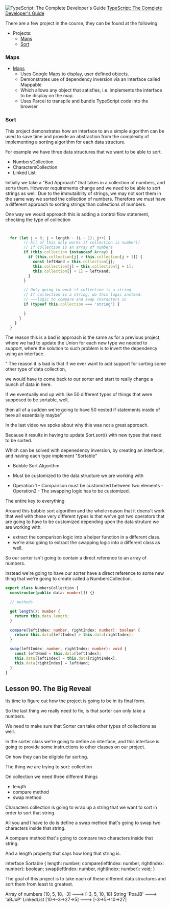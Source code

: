 ![TypeScript: The Complete Developer's Guide](https://img-b.udemycdn.com/course/240x135/2337318_abfd_5.jpg "Title")
[TypeScript: The Complete Developer's Guide](https://www.udemy.com/course/typescript-the-complete-developers-guide/)

There are a few project in the course, they can be found at the following:

- Projects:
  - [Maps](https://github.com/Namean/maps)
  - [Sort](https://github.com/Namean/sort)

### Maps

- [Maps](https://github.com/Namean/maps)
  - Uses Google Maps to display, user defined objects.
  - Demonstrates use of dependency inversion via an interface called Mappable
  - Which allows any object that satisfies, i.e. implements the interface to be display on the map.
  - Uses Parcel to transpile and bundle TypeScript code into the browser

### Sort

This project demonstrates how an interface to an a simple algorithm can be used to save time and provide an abstraction from the complexity of implementing a sorting algorithm for each data structure.

For example we have three data structures that we want to be able to sort.

- NumbersCollection
- CharactersCollection
- Linked List

Initially we take a "Bad Approach" that takes in a collection of numbers, and sorts them. However requirements change and we need to be able to sort strings as well. Due to the immutaiblity of strings, we may not sort them in the same way we sorted the collection of numbers. Therefore we must have a different approach to sorting strings than collections of numbers.

One way we would approach this is adding a control flow statement, checking the type of collection

```ts


  for (let j = 0; j < length - (i - 1); j++) {
        // All of this only works if collection is number[]
        // If collection is an array of numbers
        if (this.collection instanceof Array) {
          if (this.collection[j] > this.collection[j + 1]) {
            const leftHand = this.collection[j];
            this.collection[j] = this.collection[j + 1];
            this.collection[j + 1] = leftHand;
          }
        }

        // Only going to work if collection is a string
        // If collection is a string, do this logic instead:
        // ~~~logic to compare and swap characters in
        if (typeof this.collection === 'string') {

        }
      }
    }
  }

```

The reason this is a bad is approach is the same as for a previous project, where we had to update the Union for each new type we needed to support, where the solution to such problem is to invert the dependency using an interface.

"
The reason it is bad is that if we ever want to add support for sorting some other type of data collection,

we would have to come back to our sorter and start to really change a bunch of data in here.

If we eventually end up with like 50 different types of things that were supposed to be sortable, well,

then all of a sudden we're going to have 50 nested if statements inside of here all essentially maybe"

In the last video we spoke about why this was not a great approach.

Because it results in having to update Sort.sort() with new types that need to be sorted.

Which can be solved with depenedency inversion, by creating an interface, and having each type implement "Sortable"

- Bubble Sort Algorithm
- Must be customized to the data structure we are working with

- Operation 1 - Comparison must be customized between two elements
  -Operation2 - The swapping logic has to be customized.

The entire key to everything

Around this bubble sort algorithm and the whole reason that it doens't work that well with these very different types is that we've got two operators that are going to have to be customized depending upon the data struture we are working with.

- extract the comparison logic into a helper function in a different class.
- we're also going to extract the swapping logic into a different class as well.

So our sorter isn't going to contain a direct reference to an array of numbers.

Instead we're going to have our sorter have a direct reference to some new thing that we're going to create called a NumbersCollection.

```ts
export class NumbersCollection {
  constructor(public data: number[]) {}

  // methods

  get length(): number {
    return this.data.length;
  }

  compare(leftIndex: number, rightIndex: number): boolean {
    return this.data[leftIndex] > this.data[rightIndex];
  }

  swap(leftIndex: number, rightIndex: number): void {
    const leftHand = this.data[leftIndex];
    this.data[leftIndex] = this.data[rightIndex];
    this.data[rightIndex] = leftHand;
  }
}
```

## Lesson 90. The Big Reveal

Its time to figure out how the project is going to be in its final form.

So the last thing we really need to fix, is that sorter can only take a numbers.

We need to make sure that Sorter can take other types of collections as well.

In the sorter class we're going to define an interface, and this interface is going to provide some instructions to other classes on our project.

On how they can be eligible for sorting.

The thing we are trying to sort: collection

On collection we need three different things

- length
- compare method
- swap method

Characters collection is going to wrap up a string that we want to sort in order to sort that string.

All you and I have to do is define a swap method that's going to swap two characters inside that string.

A compare method that's going to compare two characters inside that string.

And a length property that says how long that string is.

interface Sortable {
length: number;
compare(leftIndex: number, rightIndex: number): boolean;
swap(leftIndex: number, rightIndex: number): void;
}

The goal of this project is to take each of these different data structures and sort them
from least to greatest.

Array of numbers [10, 5, 18, -3] ---> [-3, 5, 10, 18]
String 'PoaJB' ---> 'aBJoP'
LinkedList [10->-3->27->5] ---> [-3->5->10->27]
